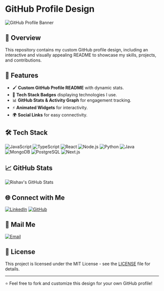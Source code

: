 # GitHub Profile Design

![GitHub Profile Banner](https://your-banner-image-url.com)

## 🚀 Overview
This repository contains my custom GitHub profile design, including an interactive and visually appealing README to showcase my skills, projects, and contributions.

## 🎨 Features
- 🖌 **Custom GitHub Profile README** with dynamic stats.
- 🌟 **Tech Stack Badges** displaying technologies I use.
- 📊 **GitHub Stats & Activity Graph** for engagement tracking.
- ⚡ **Animated Widgets** for interactivity.
- 🌍 **Social Links** for easy connectivity.

## 🛠 Tech Stack
![JavaScript](https://img.shields.io/badge/JavaScript-F7DF1E?style=for-the-badge&logo=javascript&logoColor=black)
![TypeScript](https://img.shields.io/badge/TypeScript-3178C6?style=for-the-badge&logo=typescript&logoColor=white)
![React](https://img.shields.io/badge/React-61DAFB?style=for-the-badge&logo=react&logoColor=black)
![Node.js](https://img.shields.io/badge/Node.js-339933?style=for-the-badge&logo=nodedotjs&logoColor=white)
![Python](https://img.shields.io/badge/Python-3776AB?style=for-the-badge&logo=python&logoColor=white)
![Java](https://img.shields.io/badge/Java-007396?style=for-the-badge&logo=java&logoColor=white)
![MongoDB](https://img.shields.io/badge/MongoDB-47A248?style=for-the-badge&logo=mongodb&logoColor=white)
![PostgreSQL](https://img.shields.io/badge/PostgreSQL-336791?style=for-the-badge&logo=postgresql&logoColor=white)
![Next.js](https://img.shields.io/badge/Next.js-000000?style=for-the-badge&logo=nextdotjs&logoColor=white)

## 📈 GitHub Stats
![Rishav's GitHub Stats](https://github-readme-stats.vercel.app/api?username=rishav161&show_icons=true&theme=radical)

## 🌐 Connect with Me
[![LinkedIn](https://img.shields.io/badge/LinkedIn-0A66C2?style=for-the-badge&logo=linkedin&logoColor=white)](https://www.linkedin.com/in/rishav-jaiswal-55141824a)
[![GitHub](https://img.shields.io/badge/GitHub-181717?style=for-the-badge&logo=github&logoColor=white)](https://github.com/rishav161)

## 📧 Mail Me
[![Email](https://img.shields.io/badge/Email-D14836?style=for-the-badge&logo=gmail&logoColor=white)](mailto:rishavjaiswal864@gmail.com)

## 📝 License
This project is licensed under the MIT License - see the [LICENSE](LICENSE) file for details.

---

⭐ Feel free to fork and customize this design for your own GitHub profile!
